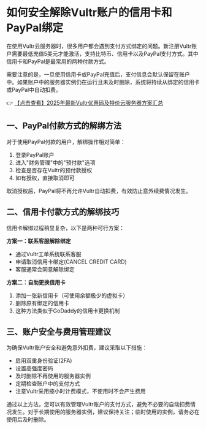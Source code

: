 # 如何安全解除Vultr账户的信用卡和PayPal绑定

在使用Vultr云服务器时，很多用户都会遇到支付方式绑定的问题。新注册Vultr账户需要最低充值5美元才能激活，支持比特币、信用卡以及PayPal支付方式。其中信用卡和PayPal是最常用的两种付款方式。

需要注意的是，一旦使用信用卡或PayPal充值后，支付信息会默认保留在账户中。如果账户中的服务器实例仍在运行且未及时删除，系统将持续从绑定的信用卡或PayPal中自动扣费。

👉 [【点击查看】2025年最新Vultr优惠码及特价云服务器方案汇总](https://bit.ly/VuLtr)

## 一、PayPal付款方式的解绑方法

对于使用PayPal付款的用户，解绑操作相对简单：

1. 登录PayPal账户
2. 进入"财务管理"中的"预付款"选项
3. 检查是否存在Vultr的预付款授权
4. 如有授权，直接取消即可

取消授权后，PayPal将不再允许Vultr自动扣费，有效防止意外续费情况发生。

## 二、信用卡付款方式的解绑技巧

信用卡解绑过程稍显复杂，以下是两种可行方案：

**方案一：联系客服解除绑定**
- 通过Vultr工单系统联系客服
- 申请取消信用卡绑定(CANCEL CREDIT CARD)
- 客服通常会同意解除绑定

**方案二：自助更换信用卡**
1. 添加一张新信用卡（可使用余额极少的虚拟卡）
2. 删除原有绑定的信用卡
3. 这种方法类似于GoDaddy的信用卡更换机制

## 三、账户安全与费用管理建议

为确保Vultr账户安全和避免意外扣费，建议采取以下措施：

- 启用双重身份验证(2FA)
- 设置高强度密码
- 及时删除不再使用的服务器实例
- 定期检查账户中的支付方式
- 注意Vultr采用按小时计费模式，不使用时不会产生费用

通过以上方法，您可以有效管理Vultr账户的支付方式，避免不必要的自动扣费情况发生。对于长期使用的服务器实例，建议保持关注；临时使用的实例，请务必在使用后及时删除。